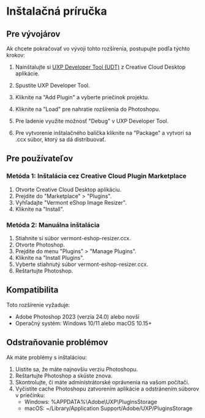 # Inštalačná príručka

## Pre vývojárov

Ak chcete pokračovať vo vývoji tohto rozšírenia, postupujte podľa týchto krokov:

1. Nainštalujte si [UXP Developer Tool (UDT)](https://developer.adobe.com/photoshop/uxp/guides/devtool/) z Creative Cloud Desktop aplikácie.

2. Spustite UXP Developer Tool.

3. Kliknite na "Add Plugin" a vyberte priečinok projektu.

4. Kliknite na "Load" pre nahratie rozšírenia do Photoshopu.

5. Pre ladenie využite možnosť "Debug" v UXP Developer Tool.

6. Pre vytvorenie inštalačného balíčka kliknite na "Package" a vytvorí sa .ccx súbor, ktorý sa dá distribuovať.

## Pre používateľov

### Metóda 1: Inštalácia cez Creative Cloud Plugin Marketplace

1. Otvorte Creative Cloud Desktop aplikáciu.
2. Prejdite do "Marketplace" > "Plugins".
3. Vyhľadajte "Vermont eShop Image Resizer".
4. Kliknite na "Install".

### Metóda 2: Manuálna inštalácia

1. Stiahnite si súbor vermont-eshop-resizer.ccx.
2. Otvorte Photoshop.
3. Prejdite do menu "Plugins" > "Manage Plugins".
4. Kliknite na "Install Plugins".
5. Vyberte stiahnutý súbor vermont-eshop-resizer.ccx.
6. Reštartujte Photoshop.

## Kompatibilita

Toto rozšírenie vyžaduje:
- Adobe Photoshop 2023 (verzia 24.0) alebo novší
- Operačný systém: Windows 10/11 alebo macOS 10.15+

## Odstraňovanie problémov

Ak máte problémy s inštaláciou:

1. Uistite sa, že máte najnovšiu verziu Photoshopu.
2. Reštartujte Photoshop a skúste znova.
3. Skontrolujte, či máte administrátorské oprávnenia na vašom počítači.
4. Vyčistite cache Photoshopu zatvorením aplikácie a odstránením súborov v priečinku:
   - Windows: %APPDATA%\Adobe\UXP\PluginsStorage
   - macOS: ~/Library/Application Support/Adobe/UXP/PluginsStorage 